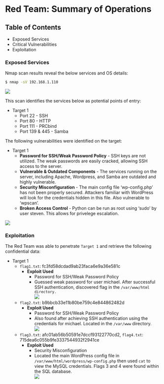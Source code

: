 # Red Team: Summary of Operations

## Table of Contents
- Exposed Services
- Critical Vulnerabilities
- Exploitation

### Exposed Services

Nmap scan results reveal the below services and OS details:

```bash
$ nmap -sV 192.168.1.110
```
![](https://raw.githubusercontent.com/spodw/bootcamp-homework/main/Final%20Project/Images/red%20team/nmap_target_1_port_scan.png)  
  
This scan identifies the services below as potential points of entry:
- Target 1 
  - Port 22 - SSH
  - Port 80 - HTTP
  - Port 111 - PRCbind
  - Port 139 & 445 - Samba

The following vulnerabilities were identified on the target:
- Target 1
  - **Password for SSH/Weak Password Policy** - SSH keys are not utilized. The weak passwords are easily cracked, allowing SSH access to the server.
  - **Vulnerable & Outdated Components** - The services running on the server, including Apache, Wordpress, and Samba are outdated and highly vulnerable.
  - **Security Misconfiguration** - The main config file ‘wp-config.php’ has not been properly secured. Attackers familiar with WordPress will look for the credentials hidden in this file. Also vulnerable to ‘wpscan’.
  - **Broken Access Control** - Python can be run as root using ‘sudo’ by user steven. This allows for privelege escalation.

![](https://raw.githubusercontent.com/spodw/bootcamp-homework/main/Final%20Project/Images/red%20team/nmap-vulners-scan.png)  
  
### Exploitation

The Red Team was able to penetrate `Target 1` and retrieve the following confidential data:
- Target 1
  - `flag1.txt`: fc3fd58dcdad9ab23faca6e9a36e581c
    - **Exploit Used**
      - Password for SSH/Weak Password Policy
      - Guessed weak password for user michael. After successful SSH authentication, discovered flag in the `/var/www/html directory.`  
![](https://raw.githubusercontent.com/spodw/bootcamp-homework/main/Final%20Project/Images/red%20team/found_flag_1.png)  
  - `flag2.txt`: b9bbcb33e11b80be759c4e844862482d
    - **Exploit Used**
      - Password for SSH/Weak Password Policy
      - Also found after achieving SSH authentication using the credentials for michael. Located in the `/var/www` directory.  
![](https://raw.githubusercontent.com/spodw/bootcamp-homework/main/Final%20Project/Images/red%20team/found_flag_2.png)  
  - `flag3.txt`: afc01ab56b50591e7dccf93122770cd2, `flag4.txt`: 715dea6c055b9fe3337544932f2941ce
    - **Exploit Used**
      - Security Misconfiguration
      - Located the main WordPress config file in `/var/www/html/wordpress/wp-config.php` then used `cat` to view the MySQL credentials. Flags 3 and 4 were found within the SQL database.  
![](https://raw.githubusercontent.com/spodw/bootcamp-homework/main/Final%20Project/Images/red%20team/found_flag_3-4.png)  
